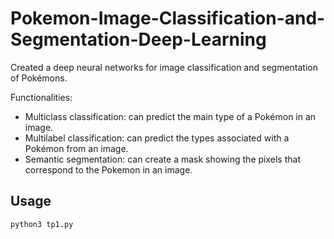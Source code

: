 # Pokemon-Image-Classification-and-Segmentation-Deep-Learning

Created a deep neural networks for image classification and segmentation of Pokémons.

Functionalities:
- Multiclass classification: can predict the main type of a Pokémon in an image.
- Multilabel classification: can predict the types associated with a Pokémon from an image.
- Semantic segmentation: can create a mask showing the pixels that correspond to the Pokemon in an image.

## Usage
```
python3 tp1.py
```
